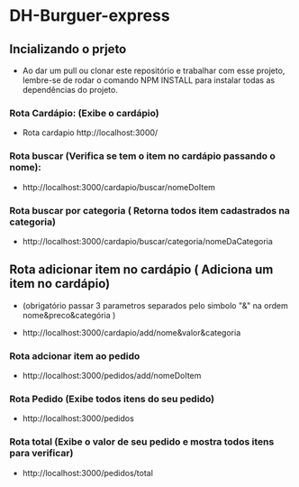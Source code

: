 # DH-Burguer-express



## Incializando o prjeto
* Ao dar um pull ou clonar este repositório e trabalhar com esse projeto, lembre-se de rodar o comando NPM  INSTALL para instalar todas as dependências do projeto.



### Rota Cardápio: (Exibe o cardápio)
* Rota cardapio http://localhost:3000/


### Rota buscar (Verifica se tem o item no cardápio passando o nome):
* http://localhost:3000/cardapio/buscar/nomeDoItem


### Rota  buscar por categoria ( Retorna todos item cadastrados na categoria)
* http://localhost:3000/cardapio/buscar/categoria/nomeDaCategoria


## Rota adicionar item no cardápio ( Adiciona um item no cardápio) 
- (obrigatório passar 3 parametros separados pelo simbolo "&" na ordem nome&preco&categória )
* http://localhost:3000/cardapio/add/nome&valor&categoria


### Rota adcionar item ao pedido
* http://localhost:3000/pedidos/add/nomeDoItem


### Rota Pedido (Exibe todos itens do seu pedido)
* http://localhost:3000/pedidos


### Rota total (Exibe o valor de seu pedido e mostra todos itens para verificar)
* http://localhost:3000/pedidos/total